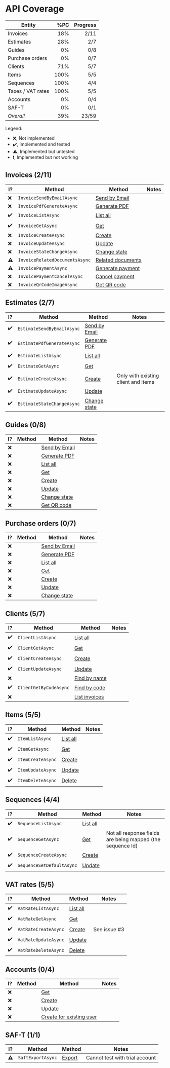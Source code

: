 ﻿API Coverage
===============================================================================

| Entity            | %PC  | Progress |
|-------------------|-----:|---------:|
| Invoices          |  18% | 2/11     |
| Estimates         |  28% | 2/7      |
| Guides            |   0% | 0/8      |
| Purchase orders   |   0% | 0/7      |
| Clients           |  71% | 5/7      |
| Items             | 100% | 5/5      |
| Sequences         | 100% | 4/4      |
| Taxes / VAT rates | 100% | 5/5      |
| Accounts          |   0% | 0/4      |
| SAF-T             |   0% | 0/1      |
| *Overall*         |  39% | 23/59    |


Legend:
* ❌, Not implemented
* ✔️, Implemented and tested
* ⚠️, Implemented but untested
* ❗, Implemented but not working


Invoices (2/11)
-------------------------------------------------------------------------------

| I? | Method            | Method                                      | Notes |
|----|-------------------|---------------------------------------------|-------|
| ❌ | `InvoiceSendByEmailAsync`      | [Send by Email](https://www.invoicexpress.com/api-v2/invoices/send-by-email) |
| ❌ | `InvoicePdfGenerateAsync`      | [Generate PDF](https://www.invoicexpress.com/api-v2/invoices/generate-pdf) |
| ✔️ | `InvoiceListAsync`             | [List all](https://www.invoicexpress.com/api-v2/invoices/list-all) |
| ✔️ | `InvoiceGetAsync`              | [Get](https://www.invoicexpress.com/api-v2/invoices/get) |
| ❌ | `InvoiceCreateAsync`           | [Create](https://www.invoicexpress.com/api-v2/invoices/create) |
| ❌ | `InvoiceUpdateAsync`           | [Update](https://www.invoicexpress.com/api-v2/invoices/update) |
| ❌ | `InvoiceStateChangeAsync`      | [Change state](https://www.invoicexpress.com/api-v2/invoices/change-state) |
| ⚠️ | `InvoiceRelatedDocumentsAsync` | [Related documents](https://www.invoicexpress.com/api-v2/invoices/related-documents) |
| ⚠️ | `InvoicePaymentAsync`          | [Generate payment](https://www.invoicexpress.com/api-v2/invoices/generate-payment) |
| ❌ | `InvoicePaymentCancelAsync`    | [Cancel payment](https://www.invoicexpress.com/api-v2/invoices/cancel-payment) |
| ❌ | `InvoiceQrCodeImageAsync`      | [Get QR code](https://www.invoicexpress.com/api-v2/invoices/get-qrcode) |


Estimates (2/7)
-------------------------------------------------------------------------------

| I? | Method            | Method                                      | Notes |
|----|-------------------|---------------------------------------------|-------|
| ✔️ | `EstimateSendByEmailAsync` | [Send by Email](https://www.invoicexpress.com/api-v2/estimates/send-by-email-1) |
| ✔️ | `EstimatePdfGenerateAsync` | [Generate PDF](https://www.invoicexpress.com/api-v2/estimates/generate-pdf-1) |
| ✔️ | `EstimateListAsync`        | [List all](https://www.invoicexpress.com/api-v2/estimates/list-all-1) |
| ✔️ | `EstimateGetAsync`         | [Get](https://www.invoicexpress.com/api-v2/estimates/get-1) |
| ✔️ | `EstimateCreateAsync`      | [Create](https://www.invoicexpress.com/api-v2/estimates/create-1) | Only with existing client and items
| ✔️ | `EstimateUpdateAsync`      | [Update](https://www.invoicexpress.com/api-v2/estimates/update-1) |
| ✔️ | `EstimateStateChangeAsync` | [Change state](https://www.invoicexpress.com/api-v2/estimates/change-state-1) |


Guides (0/8)
-------------------------------------------------------------------------------

| I? | Method            | Method                                      | Notes |
|----|-------------------|---------------------------------------------|-------|
| ❌ | | [Send by Email](https://www.invoicexpress.com/api-v2/guides/send-by-email-2) |
| ❌ | | [Generate PDF](https://www.invoicexpress.com/api-v2/guides/generate-pdf-2) |
| ❌ | | [List all](https://www.invoicexpress.com/api-v2/guides/list-all-2) |
| ❌ | | [Get](https://www.invoicexpress.com/api-v2/guides/get-2) |
| ❌ | | [Create](https://www.invoicexpress.com/api-v2/guides/create-2) |
| ❌ | | [Update](https://www.invoicexpress.com/api-v2/guides/update-2) |
| ❌ | | [Change state](https://www.invoicexpress.com/api-v2/guides/change-state-2) |
| ❌ | | [Get QR code](https://www.invoicexpress.com/api-v2/guides/get-qrcode-2) |


Purchase orders (0/7)
-------------------------------------------------------------------------------

| I? | Method            | Method                                      | Notes |
|----|-------------------|---------------------------------------------|-------|
| ❌ | | [Send by Email](https://www.invoicexpress.com/api-v2/purchase-orders/send-by-email-3) |
| ❌ | | [Generate PDF](https://www.invoicexpress.com/api-v2/purchase-orders/generate-pdf-3) |
| ❌ | | [List all](https://www.invoicexpress.com/api-v2/purchase-orders/list-all-3) |
| ❌ | | [Get](https://www.invoicexpress.com/api-v2/purchase-orders/get-3) |
| ❌ | | [Create](https://www.invoicexpress.com/api-v2/purchase-orders/create-3) |
| ❌ | | [Update](https://www.invoicexpress.com/api-v2/purchase-orders/update-3) |
| ❌ | | [Change state](https://www.invoicexpress.com/api-v2/purchase-orders/change-state-3) |


Clients (5/7)
-------------------------------------------------------------------------------

| I? | Method                | Method                                  | Notes |
|----|-----------------------|-----------------------------------------|-------|
| ✔️ | `ClientListAsync`      | [List all](https://www.invoicexpress.com/api-v2/clients/list-all-4) |
| ✔️ | `ClientGetAsync`       | [Get](https://www.invoicexpress.com/api-v2/clients/get-4) |
| ✔️ | `ClientCreateAsync`    | [Create](https://www.invoicexpress.com/api-v2/clients/create-4) |
| ✔️ | `ClientUpdateAsync`    | [Update](https://www.invoicexpress.com/api-v2/clients/update-4) |
| ❌ |                       | [Find by name](https://www.invoicexpress.com/api-v2/clients/find-by-name) |
| ✔️ | `ClientGetByCodeAsync` | [Find by code](https://www.invoicexpress.com/api-v2/clients/find-by-code) |
| ❌ |                       | [List invoices](https://www.invoicexpress.com/api-v2/clients/list-invoices) |


Items (5/5)
-------------------------------------------------------------------------------

| I? | Method            | Method                                      | Notes |
|----|-------------------|---------------------------------------------|-------|
| ✔️ | `ItemListAsync`   | [List all](https://www.invoicexpress.com/api-v2/items/list-all-5) |
| ✔️ | `ItemGetAsync`    | [Get](https://www.invoicexpress.com/api-v2/items/get-5) |
| ✔️ | `ItemCreateAsync` | [Create](https://www.invoicexpress.com/api-v2/items/create-5) |
| ✔️ | `ItemUpdateAsync` | [Update](https://www.invoicexpress.com/api-v2/items/update-5) |
| ✔️ | `ItemDeleteAsync` | [Delete](https://www.invoicexpress.com/api-v2/items/delete) |


Sequences (4/4)
-------------------------------------------------------------------------------

| I? | Method                    | Method                              | Notes |
|----|---------------------------|-------------------------------------|-------|
| ✔️ | `SequenceListAsync`       | [List all](https://www.invoicexpress.com/api-v2/sequences/list-all-6) |
| ✔️ | `SequenceGetAsync`        | [Get](https://www.invoicexpress.com/api-v2/sequences/get-6) | Not all response fields are being mapped (the sequence Id)
| ✔️ | `SequenceCreateAsync`     | [Create](https://www.invoicexpress.com/api-v2/sequences/create-6) |
| ✔️ | `SequenceSetDefaultAsync` | [Update](https://www.invoicexpress.com/api-v2/sequences/update-6) |


VAT rates (5/5)
-------------------------------------------------------------------------------

| I? | Method               | Method                                   | Notes |
|----|----------------------|------------------------------------------|-------|
| ✔️ | `VatRateListAsync`   | [List all](https://www.invoicexpress.com/api-v2/taxes/list-all-7) |
| ✔️ | `VatRateGetAsync`    | [Get](https://www.invoicexpress.com/api-v2/taxes/get-7) |
| ✔️ | `VatRateCreateAsync` | [Create](https://www.invoicexpress.com/api-v2/taxes/create-7) | See issue #3
| ✔️ | `VatRateUpdateAsync` | [Update](https://www.invoicexpress.com/api-v2/taxes/update-7) |
| ✔️ | `VatRateDeleteAsync` | [Delete](https://www.invoicexpress.com/api-v2/taxes/delete-7) |


Accounts (0/4)
-------------------------------------------------------------------------------

| I? | Method            | Method                                      | Notes |
|----|-------------------|---------------------------------------------|-------|
| ❌ | | [Get](https://www.invoicexpress.com/api-v2/accounts/get-8) |
| ❌ | | [Create](https://www.invoicexpress.com/api-v2/accounts/create-8) |
| ❌ | | [Update](https://www.invoicexpress.com/api-v2/accounts/update-8) |
| ❌ | | [Create for existing user](https://www.invoicexpress.com/api-v2/accounts/create-for-existing-user) |


SAF-T (1/1)
-------------------------------------------------------------------------------

| I? | Method            | Method                                      | Notes |
|----|-------------------|---------------------------------------------|-------|
| ⚠️ | `SaftExportAsync` | [Export](https://www.invoicexpress.com/api-v2/saf-t/export-saft) | Cannot test with trial account |

